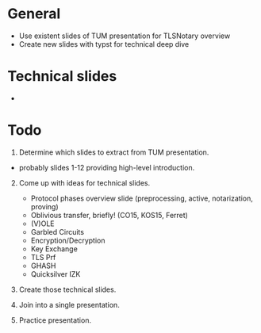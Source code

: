 # General
- Use existent slides of TUM presentation for TLSNotary overview
- Create new slides with typst for technical deep dive

# Technical slides
- 


# Todo
1. Determine which slides to extract from TUM presentation.
  - probably slides 1-12 providing high-level introduction.

2. Come up with ideas for technical slides.
    - Protocol phases overview slide
    (preprocessing, active, notarization, proving)
    - Oblivious transfer, briefly! (CO15, KOS15, Ferret)
    - (V)OLE
    - Garbled Circuits
    - Encryption/Decryption
    - Key Exchange
    - TLS Prf
    - GHASH
    - Quicksilver IZK

3. Create those technical slides.
4. Join into a single presentation.
5. Practice presentation.

